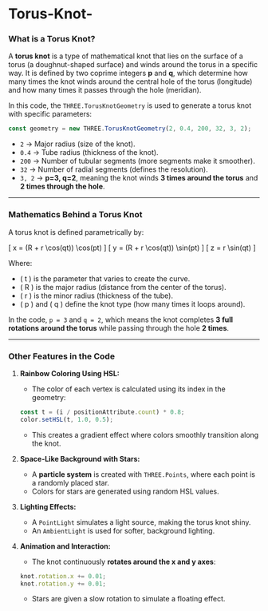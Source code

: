 # Torus-Knot-

### **What is a Torus Knot?**
A **torus knot** is a type of mathematical knot that lies on the surface of a torus (a doughnut-shaped surface) and winds around the torus in a specific way. It is defined by two coprime integers **p** and **q**, which determine how many times the knot winds around the central hole of the torus (longitude) and how many times it passes through the hole (meridian).

In this code, the `THREE.TorusKnotGeometry` is used to generate a torus knot with specific parameters:
```js
const geometry = new THREE.TorusKnotGeometry(2, 0.4, 200, 32, 3, 2);
```
- `2` → Major radius (size of the knot).
- `0.4` → Tube radius (thickness of the knot).
- `200` → Number of tubular segments (more segments make it smoother).
- `32` → Number of radial segments (defines the resolution).
- `3, 2` → **p=3, q=2**, meaning the knot winds **3 times around the torus** and **2 times through the hole**.

---

### **Mathematics Behind a Torus Knot**
A torus knot is defined parametrically by:


\[
x = (R + r \cos(qt)) \cos(pt)
\]
\[
y = (R + r \cos(qt)) \sin(pt)
\]
\[
z = r \sin(qt)
\]


Where:
- \( t \) is the parameter that varies to create the curve.
- \( R \) is the major radius (distance from the center of the torus).
- \( r \) is the minor radius (thickness of the tube).
- \( p \) and \( q \) define the knot type (how many times it loops around).

In the code, `p = 3` and `q = 2`, which means the knot completes **3 full rotations around the torus** while passing through the hole **2 times**.

---

### **Other Features in the Code**
1. **Rainbow Coloring Using HSL:**
   - The color of each vertex is calculated using its index in the geometry:
   ```js
   const t = (i / positionAttribute.count) * 0.8;
   color.setHSL(t, 1.0, 0.5);
   ```
   - This creates a gradient effect where colors smoothly transition along the knot.

2. **Space-Like Background with Stars:**
   - A **particle system** is created with `THREE.Points`, where each point is a randomly placed star.
   - Colors for stars are generated using random HSL values.

3. **Lighting Effects:**
   - A `PointLight` simulates a light source, making the torus knot shiny.
   - An `AmbientLight` is used for softer, background lighting.

4. **Animation and Interaction:**
   - The knot continuously **rotates around the x and y axes**:
   ```js
   knot.rotation.x += 0.01;
   knot.rotation.y += 0.01;
   ```
   - Stars are given a slow rotation to simulate a floating effect.
